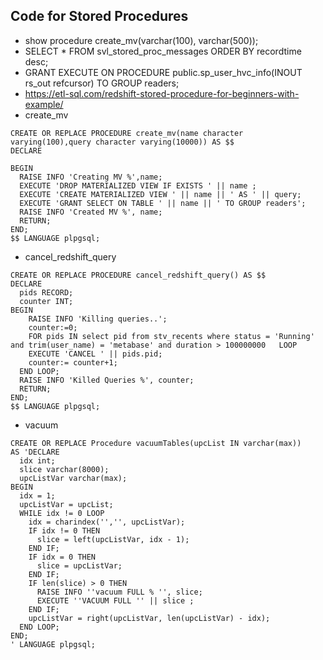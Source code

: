 ## Code for Stored Procedures

* show procedure create_mv(varchar(100), varchar(500));
* SELECT * FROM svl_stored_proc_messages ORDER BY recordtime desc;
* GRANT EXECUTE ON PROCEDURE public.sp_user_hvc_info(INOUT rs_out refcursor) TO GROUP readers;
* https://etl-sql.com/redshift-stored-procedure-for-beginners-with-example/
* create_mv
```
CREATE OR REPLACE PROCEDURE create_mv(name character varying(100),query character varying(10000)) AS $$
DECLARE 

BEGIN 
  RAISE INFO 'Creating MV %',name;
  EXECUTE 'DROP MATERIALIZED VIEW IF EXISTS ' || name ;
  EXECUTE 'CREATE MATERIALIZED VIEW ' || name || ' AS ' || query;
  EXECUTE 'GRANT SELECT ON TABLE ' || name || ' TO GROUP readers';
  RAISE INFO 'Created MV %', name;
  RETURN;
END;
$$ LANGUAGE plpgsql;
```


* cancel_redshift_query

```
CREATE OR REPLACE PROCEDURE cancel_redshift_query() AS $$
DECLARE
  pids RECORD;
  counter INT;
BEGIN
	RAISE INFO 'Killing queries..';
    counter:=0;
    FOR pids IN select pid from stv_recents where status = 'Running' and trim(user_name) = 'metabase' and duration > 100000000   LOOP
    EXECUTE 'CANCEL ' || pids.pid;
    counter:= counter+1;
  END LOOP;
  RAISE INFO 'Killed Queries %', counter;
  RETURN;
END;
$$ LANGUAGE plpgsql;
```

* vacuum
```
CREATE OR REPLACE Procedure vacuumTables(upcList IN varchar(max))
AS 'DECLARE
  idx int;
  slice varchar(8000);
  upcListVar varchar(max);
BEGIN
  idx = 1;
  upcListVar = upcList;
  WHILE idx != 0 LOOP
    idx = charindex('','', upcListVar);
    IF idx != 0 THEN
      slice = left(upcListVar, idx - 1);
    END IF;
    IF idx = 0 THEN
      slice = upcListVar;
    END IF;
    IF len(slice) > 0 THEN
      RAISE INFO ''vacuum FULL % '', slice;
      EXECUTE ''VACUUM FULL '' || slice ;
    END IF;
    upcListVar = right(upcListVar, len(upcListVar) - idx);
  END LOOP;
END;
' LANGUAGE plpgsql;

```
